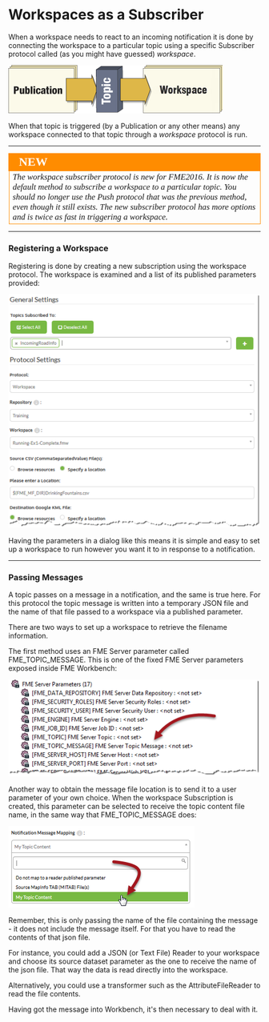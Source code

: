 # Workspaces as a Subscriber #

When a workspace needs to react to an incoming notification it is done by connecting the workspace to a particular topic using a specific Subscriber protocol called (as you might have guessed) *workspace*. 

![](./Images/Img4.31.WorkspaceSubscriber.png)

When that topic is triggered (by a Publication or any other means) any workspace connected to that topic through a *workspace* protocol is run.

---

<!--New Section--> 

<table style="border-spacing: 0px">
<tr>
<td style="vertical-align:middle;background-color:darkorange;border: 2px solid darkorange">
<i class="fa fa-bolt fa-lg fa-pull-left fa-fw" style="color:white;padding-right: 12px;vertical-align:text-top"></i>
<span style="color:white;font-size:x-large;font-weight: bold;font-family:serif">NEW</span>
</td>
</tr>

<tr>
<td style="border: 1px solid darkorange">
<span style="font-family:serif; font-style:italic; font-size:larger">
The workspace subscriber protocol is new for FME2016. It is now the default method to subscribe a workspace to a particular topic. You should no longer use the Push protocol that was the previous method, even though it still exists. The new subscriber protocol has more options and is twice as fast in triggering a workspace. 
</span>
</td>
</tr>
</table>

---

### Registering a Workspace ###

Registering is done by creating a new subscription using the workspace protocol. The workspace is examined and a list of its published parameters provided:

![](./Images/Img4.16.WorkspaceSubscriberParameters.png)

Having the parameters in a dialog like this means it is simple and easy to set up a workspace to run however you want it to in response to a notification.

---

### Passing Messages ###

A topic passes on a message in a notification, and the same is true here. For this protocol the topic message is written into a temporary JSON file and the name of that file passed to a workspace via a published parameter.

There are two ways to set up a workspace to retrieve the filename information.

The first method uses an FME Server parameter called FME&#95;TOPIC&#95;MESSAGE. This is one of the fixed FME Server parameters exposed inside FME Workbench:

![](./Images/Img4.18.FMEServerTopicMessageParameter.png)

Another way to obtain the message file location is to send it to a user parameter of your own choice. When the workspace Subscription is created, this parameter can be selected to receive the topic content file name, in the same way that FME&#95;TOPIC&#95;MESSAGE does:

![](./Images/Img4.19.WorkspaceTopicFileParameterSelection.png)

Remember, this is only passing the name of the file containing the message - it does not include the message itself. For that you have to read the contents of that json file. 

For instance, you could add a JSON (or Text File) Reader to your workspace and choose its source dataset parameter as the one to receive the name of the json file. That way the data is read directly into the workspace.

Alternatively, you could use a transformer such as the AttributeFileReader to read the file contents.

Having got the message into Workbench, it's then necessary to deal with it.